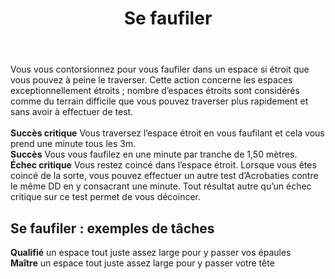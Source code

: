 ﻿---
# ATTENTION : Ne modifiez pas ce fichier
# Ce fichier est généré automatiquement par un script d'après les données du module Foundry VTT officiel et de sa traduction
title: Se faufiler
titleEn: Squeeze
id: kMcV8e5EZUxa6evt
group: actions
---
<p><span id="ctl00_MainContent_DetailedOutput">Vous vous contorsionnez pour vous faufiler dans un espace si étroit que vous pouvez à peine le traverser. Cette action concerne les espaces exceptionnellement étroits ; nombre d’espaces étroits sont considérés comme du terrain difficile que vous pouvez traverser plus rapidement et sans avoir à effectuer de test. <br><br><strong>Succès critique</strong> Vous traversez l’espace étroit en vous faufilant et cela vous prend une minute tous les 3m. <br><strong>Succès</strong> Vous vous faufilez en une minute par tranche de 1,50 mètres. <br><strong>Échec critique</strong> Vous restez coincé dans l’espace étroit. Lorsque vous êtes coincé de la sorte, vous pouvez effectuer un autre test d’Acrobaties contre le même DD en y consacrant une minute. Tout résultat autre qu’un échec critique sur ce test permet de vous décoincer.</span></p><h2 class="title">Se faufiler : exemples de tâches</h2><p><strong>Qualifié</strong> un espace tout juste assez large pour y passer vos épaules<br><strong>Maître</strong> un espace tout juste assez large pour y passer votre tête</p>
